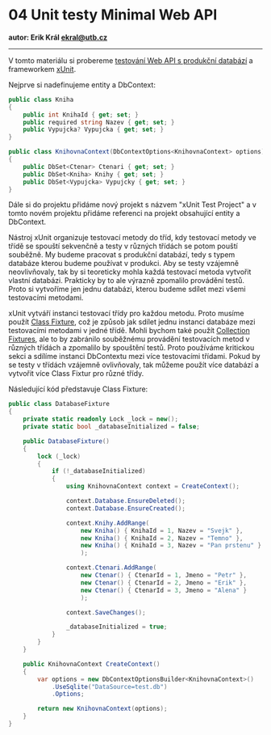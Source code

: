 # 04 Unit testy Minimal Web API

**autor: Erik Král ekral@utb.cz**

---

V tomto materiálu si probereme [testování Web API s produkční databází](https://learn.microsoft.com/en-us/ef/core/testing/testing-with-the-database) a frameworkem [xUnit](https://xunit.net/).

Nejprve si nadefinujeme entity a DbContext:

```csharp
public class Kniha
{
    public int KnihaId { get; set; }
    public required string Nazev { get; set; }
    public Vypujcka? Vypujcka { get; set; }
}

public class KnihovnaContext(DbContextOptions<KnihovnaContext> options) : DbContext(options)
{
    public DbSet<Ctenar> Ctenari { get; set; }
    public DbSet<Kniha> Knihy { get; set; }
    public DbSet<Vypujcka> Vypujcky { get; set; }
}
```

Dále si do projektu přidáme nový projekt s názvem "xUnit Test Project" a v tomto novém projektu přidáme referenci na projekt obsahující entity a DbContext. 

Nástroj xUnit organizuje testovací metody do tříd, kdy testovací metody ve třídě se spouští sekvenčně a testy v různých třídách se potom pouští souběžně. My budeme pracovat s produkční databází, tedy s typem databáze kterou budeme používat v produkci. Aby se testy vzájemně neovlivňovaly, tak by si teoreticky mohla každá testovací metoda vytvořit vlastní databázi. Prakticky by to ale výrazně zpomalilo provádění testů. Proto si vytvoříme jen jednu databázi, kterou budeme sdílet mezi všemi testovacími metodami. 

xUnit vytváří instanci testovací třídy pro každou metodu. Proto musíme použít [Class Fixture](https://xunit.net/docs/shared-context#class-fixture), což je způsob jak sdílet jednu instanci databáze mezi testovacími metodami v jedné třídě. Mohli bychom také použít [Collection Fixtures](https://xunit.net/docs/shared-context#class-fixture), ale to by zabránilo souběžnému provádění testovacích metod v různých třídách a zpomalilo by spouštění testů. Proto používáme kritickou sekci a sdílíme instanci DbContextu mezi více testovacími třídami. Pokud by se testy v třídách vzájemně ovlivňovaly, tak můžeme použít více databází a vytvořit více Class Fixtur pro různé třídy.

Následující kód představuje Class Fixture:

```csharp
public class DatabaseFixture
{
    private static readonly Lock _lock = new();
    private static bool _databaseInitialized = false;

    public DatabaseFixture()
    {
        lock (_lock)
        {
            if (!_databaseInitialized)
            {
                using KnihovnaContext context = CreateContext();

                context.Database.EnsureDeleted();
                context.Database.EnsureCreated();

                context.Knihy.AddRange(
                    new Kniha() { KnihaId = 1, Nazev = "Svejk" },
                    new Kniha() { KnihaId = 2, Nazev = "Temno" },
                    new Kniha() { KnihaId = 3, Nazev = "Pan prstenu" }
                    );

                context.Ctenari.AddRange(
                    new Ctenar() { CtenarId = 1, Jmeno = "Petr" },
                    new Ctenar() { CtenarId = 2, Jmeno = "Erik" },
                    new Ctenar() { CtenarId = 3, Jmeno = "Alena" }
                    );

                context.SaveChanges();

                _databaseInitialized = true;
            }
        }
    }

    public KnihovnaContext CreateContext()
    {
        var options = new DbContextOptionsBuilder<KnihovnaContext>()
            .UseSqlite("DataSource=test.db")
            .Options;

        return new KnihovnaContext(options);
    }
}
```